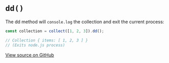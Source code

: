 # `dd()`

The dd method will `console.log` the collection and exit the current process:

```js
const collection = collect([1, 2, 3]).dd();

// Collection { items: [ 1, 2, 3 ] }
// (Exits node.js process)
```




[View source on GitHub](https://github.com/ecrmnn/collect.js/blob/master/src/methods/dd.js)